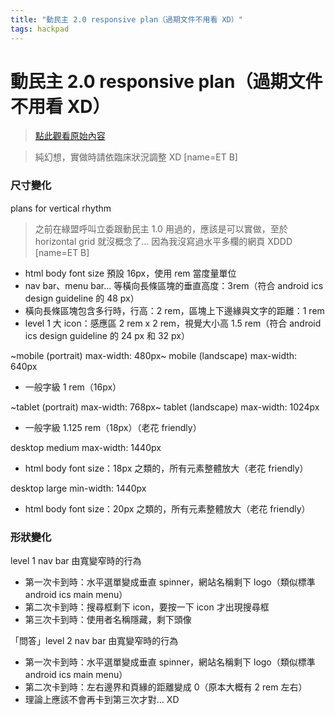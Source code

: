 ```yaml
---
title: "動民主 2.0 responsive plan（過期文件不用看 XD）"
tags: hackpad
---
```


# 動民主 2.0 responsive plan（過期文件不用看 XD）

> [點此觀看原始內容](https://g0v.hackpad.tw/qjpEp6sdmih)

> 純幻想，實做時請依臨床狀況調整 XD
> [name=ET B]



### 尺寸變化


plans for vertical rhythm
> 之前在綠盟呼叫立委跟動民主 1.0 用過的，應該是可以實做，至於 horizontal grid 就沒概念了... 因為我沒寫過水平多欄的網頁 XDDD
> [name=ET B]

- html body font size 預設 16px，使用 rem 當度量單位
- nav bar、menu bar... 等橫向長條區塊的垂直高度：3rem（符合 android ics design guideline 的 48 px）
- 橫向長條區塊包含多行時，行高：2 rem，區塊上下邊緣與文字的距離：1 rem
- level 1 大 icon：感應區 2 rem x 2 rem，視覺大小高 1.5 rem（符合 android ics design guideline 的 24 px 和 32 px）

~mobile (portrait) max-width: 480px~
mobile (landscape) max-width: 640px
- 一般字級 1 rem（16px）

~tablet (portrait) max-width: 768px~
tablet (landscape) max-width: 1024px
- 一般字級 1.125 rem（18px）（老花 friendly）

desktop medium max-width: 1440px
- html body font size：18px 之類的，所有元素整體放大（老花 friendly）

desktop large min-width: 1440px
- html body font size：20px 之類的，所有元素整體放大（老花 friendly）


### 形狀變化


level 1 nav bar 由寬變窄時的行為
- 第一次卡到時：水平選單變成垂直 spinner，網站名稱剩下 logo（類似標準 android ics main menu）
- 第二次卡到時：搜尋框剩下 icon，要按一下 icon 才出現搜尋框
- 第三次卡到時：使用者名稱隱藏，剩下頭像

「問答」level 2 nav bar 由寬變窄時的行為
- 第一次卡到時：水平選單變成垂直 spinner，網站名稱剩下 logo（類似標準 android ics main menu）
- 第二次卡到時：左右邊界和頁緣的距離變成 0（原本大概有 2 rem 左右）
- 理論上應該不會再卡到第三次才對... XD



